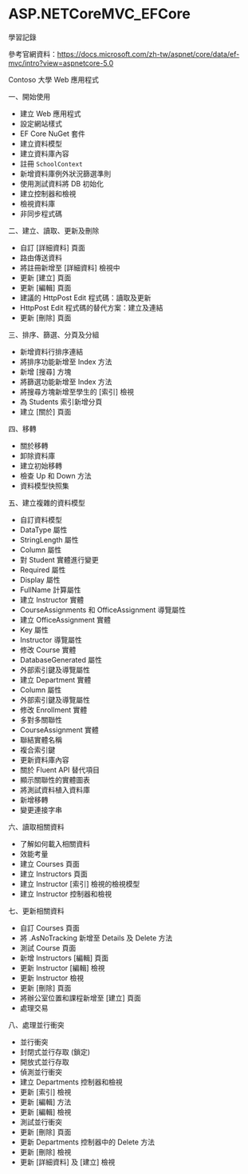 # ASP.NETCoreMVC_EFCore
學習記錄

參考官網資料：https://docs.microsoft.com/zh-tw/aspnet/core/data/ef-mvc/intro?view=aspnetcore-5.0

Contoso 大學 Web 應用程式

一、開始使用

- 建立 Web 應用程式
- 設定網站樣式
- EF Core NuGet 套件
- 建立資料模型
- 建立資料庫內容
- 註冊 `SchoolContext`
- 新增資料庫例外狀況篩選準則
- 使用測試資料將 DB 初始化
- 建立控制器和檢視
- 檢視資料庫
- 非同步程式碼

二、建立、讀取、更新及刪除

- 自訂 [詳細資料] 頁面
- 路由傳送資料
- 將註冊新增至 [詳細資料] 檢視中
- 更新 [建立] 頁面
- 更新 [編輯] 頁面
- 建議的 HttpPost Edit 程式碼：讀取及更新
- HttpPost Edit 程式碼的替代方案：建立及連結
- 更新 [刪除] 頁面

三、排序、篩選、分頁及分組

- 新增資料行排序連結
- 將排序功能新增至 Index 方法
- 新增 [搜尋] 方塊
- 將篩選功能新增至 Index 方法
- 將搜尋方塊新增至學生的 [索引] 檢視
- 為 Students 索引新增分頁
- 建立 [關於] 頁面

四、移轉

- 關於移轉
- 卸除資料庫
- 建立初始移轉
- 檢查 Up 和 Down 方法
- 資料模型快照集

五、建立複雜的資料模型

- 自訂資料模型
- DataType 屬性
- StringLength 屬性
- Column 屬性
- 對 Student 實體進行變更
- Required 屬性
- Display 屬性
- FullName 計算屬性
- 建立 Instructor 實體
- CourseAssignments 和 OfficeAssignment 導覽屬性
- 建立 OfficeAssignment 實體
- Key 屬性
- Instructor 導覽屬性
- 修改 Course 實體
- DatabaseGenerated 屬性
- 外部索引鍵及導覽屬性
- 建立 Department 實體
- Column 屬性
- 外部索引鍵及導覽屬性
- 修改 Enrollment 實體
- 多對多關聯性
- CourseAssignment 實體
- 聯結實體名稱
- 複合索引鍵
- 更新資料庫內容
- 關於 Fluent API 替代項目
- 顯示關聯性的實體圖表
- 將測試資料植入資料庫
- 新增移轉
- 變更連接字串

六、讀取相關資料

- 了解如何載入相關資料
- 效能考量
- 建立 Courses 頁面
- 建立 Instructors 頁面
- 建立 Instructor [索引] 檢視的檢視模型
- 建立 Instructor 控制器和檢視

七、更新相關資料

- 自訂 Courses 頁面
- 將 .AsNoTracking 新增至 Details 及 Delete 方法
- 測試 Course 頁面
- 新增 Instructors [編輯] 頁面
- 更新 Instructor [編輯] 檢視
- 更新 Instructor 檢視
- 更新 [刪除] 頁面
- 將辦公室位置和課程新增至 [建立] 頁面
- 處理交易

八、處理並行衝突

- 並行衝突
- 封閉式並行存取 (鎖定)
- 開放式並行存取
- 偵測並行衝突
- 建立 Departments 控制器和檢視
- 更新 [索引] 檢視
- 更新 [編輯] 方法
- 更新 [編輯] 檢視
- 測試並行衝突
- 更新 [刪除] 頁面
- 更新 Departments 控制器中的 Delete 方法
- 更新 [刪除] 檢視
- 更新 [詳細資料] 及 [建立] 檢視